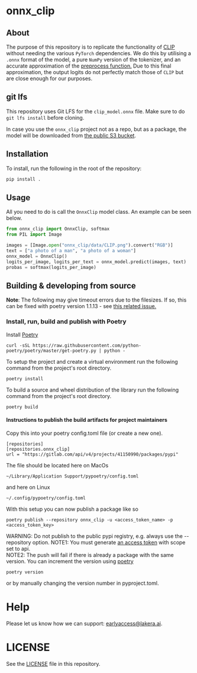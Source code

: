# onnx_clip

## About
The purpose of this repository is to replicate the functionality of [CLIP](https://github.com/openai/CLIP) without needing the
various `PyTorch` dependencies. We do this by utilising a `.onnx` format of the model, a pure `NumPy` version of the tokenizer, 
and an accurate approximation of the [preprocess function.](https://github.com/openai/CLIP/blob/main/clip/clip.py#L79)
Due to this final approximation, the output logits do
not perfectly match those of `CLIP` but are close enough for our purposes.

## git lfs
This repository uses Git LFS for the `clip_model.onnx` file. Make sure to do `git lfs install` before cloning.

In case you use the `onnx_clip` project not as a repo, but as a package, the model will be downloaded from
[the public S3 bucket](https://lakera-clip.s3.eu-west-1.amazonaws.com/clip_model.onnx).

## Installation
To install, run the following in the root of the repository:
```bash
pip install .
```

## Usage

All you need to do is call the `OnnxClip` model class. An example can be seen below.

```python
from onnx_clip import OnnxClip, softmax
from PIL import Image

images = [Image.open("onnx_clip/data/CLIP.png").convert("RGB")]
text = ["a photo of a man", "a photo of a woman"]
onnx_model = OnnxClip()
logits_per_image, logits_per_text = onnx_model.predict(images, text)
probas = softmax(logits_per_image)
```

## Building & developing from source

**Note**: The following may give timeout errors due to the filesizes. If so, this can be fixed with poetry version 1.1.13 - see [this related issue.](https://github.com/python-poetry/poetry/issues/6009)

### Install, run, build and publish with Poetry

Install [Poetry](https://python-poetry.org/docs/)
```
curl -sSL https://raw.githubusercontent.com/python-poetry/poetry/master/get-poetry.py | python -
```

To setup the project and create a virtual environment run the following command from the project's root directory.
```
poetry install
```

To build a source and wheel distribution of the library run the following command from the project's root directory.
```
poetry build
```

#### Instructions to publish the build artifacts for project maintainers
Copy this into your poetry config.toml file (or create a new one).
```
[repositories]
[repositories.onnx_clip]
url = "https://gitlab.com/api/v4/projects/41150990/packages/pypi"
```
The file should be located here on MacOs
```
~/Library/Application Support/pypoetry/config.toml
```
and here on Linux
```
~/.config/pypoetry/config.toml
```

With this setup you can now publish a package like so
```
poetry publish --repository onnx_clip -u <access_token_name> -p <access_token_key>
```
WARNING: Do not publish to the public pypi registry, e.g. always use the --repository option.
NOTE1: You must generate [an access token](https://docs.gitlab.com/ee/user/profile/personal_access_tokens.html)
with scope set to api.  
NOTE2: The push will fail if there is already a package with the same version. You can increment the version using [poetry](https://python-poetry.org/docs/cli/#version)
```
poetry version
```
or by manually changing the version number in pyproject.toml.

# Help

Please let us know how we can support: [earlyaccess@lakera.ai](mailto:earlyaccess@lakera.ai).

# LICENSE
See the [LICENSE](./LICENSE) file in this repository.
